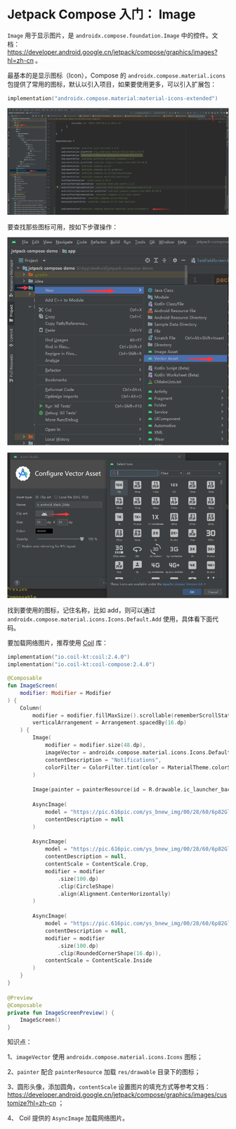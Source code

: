 # Jetpack Compose 入门： Image

`Image` 用于显示图片，是 `androidx.compose.foundation.Image` 中的控件。文档：https://developer.android.google.cn/jetpack/compose/graphics/images?hl=zh-cn 。

最基本的是显示图标（Icon），Compose 的 `androidx.compose.material.icons` 包提供了常用的图标，默认以引入项目，如果要使用更多，可以引入扩展包：

```kotlin
implementation("androidx.compose.material:material-icons-extended")
```

![](./src/202306/Yidnc63AFAyUg6Lm4Ko57tMywRYIrooIrg41OOge.png)

要查找那些图标可用，按如下步骤操作：

![](./src/202306/svSR4rwbix0aMjwxrpaFxusekSiPjmyJO2LLC9X0.png)

![](./src/202306/vYbGO3Q7nrp560u18VW5nu0sFNv1V2HNwly2swWk.png)

找到要使用的图标，记住名称，比如 add，则可以通过 `androidx.compose.material.icons.Icons.Default.Add` 使用，具体看下面代码。

要加载网络图片，推荐使用 [Coil](https://github.com/coil-kt/coil) 库：

```kotlin
implementation("io.coil-kt:coil:2.4.0")
implementation("io.coil-kt:coil-compose:2.4.0")
```

```kotlin
@Composable
fun ImageScreen(
    modifier: Modifier = Modifier
) {
    Column(
        modifier = modifier.fillMaxSize().scrollable(rememberScrollState(),Orientation.Vertical),
        verticalArrangement = Arrangement.spacedBy(16.dp)
    ) {
        Image(
            modifier = modifier.size(48.dp),
            imageVector = androidx.compose.material.icons.Icons.Default.Add,
            contentDescription = "Notifications",
            colorFilter = ColorFilter.tint(color = MaterialTheme.colorScheme.primary)
        )

        Image(painter = painterResource(id = R.drawable.ic_launcher_background), contentDescription = "painterResource")

        AsyncImage(
            model = "https://pic.616pic.com/ys_bnew_img/00/28/60/6p82GlZ565.jpg",
            contentDescription = null
        )

        AsyncImage(
            model = "https://pic.616pic.com/ys_bnew_img/00/28/60/6p82GlZ565.jpg",
            contentDescription = null,
            contentScale = ContentScale.Crop,
            modifier = modifier
                .size(100.dp)
                .clip(CircleShape)
                .align(Alignment.CenterHorizontally)
        )

        AsyncImage(
            model = "https://pic.616pic.com/ys_bnew_img/00/28/60/6p82GlZ565.jpg",
            contentDescription = null,
            modifier = modifier
                .size(100.dp)
                .clip(RoundedCornerShape(16.dp)),
            contentScale = ContentScale.Inside
        )
    }
}

@Preview
@Composable
private fun ImageScreenPreview() {
    ImageScreen()
}
```

知识点：

1、`imageVector` 使用 `androidx.compose.material.icons.Icons` 图标；

2、`painter` 配合 `painterResource` 加载 `res/drawable` 目录下的图标；

3、圆形头像，添加圆角，`contentScale` 设置图片的填充方式等参考文档：https://developer.android.google.cn/jetpack/compose/graphics/images/customize?hl=zh-cn ；

4、 Coil 提供的 `AsyncImage` 加载网络图片。